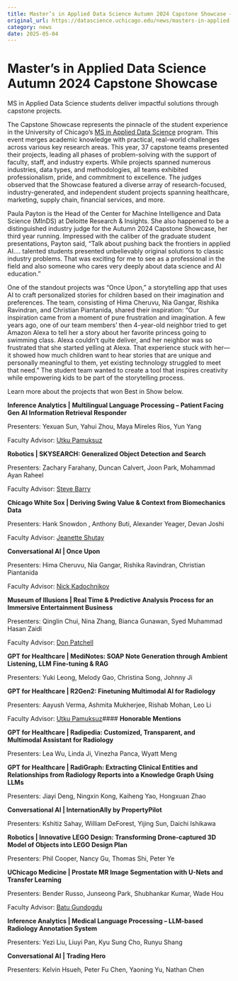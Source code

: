 ```yaml
---
title: Master’s in Applied Data Science Autumn 2024 Capstone Showcase – DSI
original_url: https://datascience.uchicago.edu/news/masters-in-applied-data-science-autumn-2024-capstone-showcase
category: news
date: 2025-05-04
---
```


# Master’s in Applied Data Science Autumn 2024 Capstone Showcase

MS in Applied Data Science students deliver impactful solutions through capstone projects.

The Capstone Showcase represents the pinnacle of the student experience in the University of Chicago’s [MS in Applied Data Science](https://datascience.uchicago.edu/education/masters-programs/ms-in-applied-data-science/) program. This event merges academic knowledge with practical, real-world challenges across various key research areas. This year, 37 capstone teams presented their projects, leading all phases of problem-solving with the support of faculty, staff, and industry experts. While projects spanned numerous industries, data types, and methodologies, all teams exhibited professionalism, pride, and commitment to excellence. The judges observed that the Showcase featured a diverse array of research-focused, industry-generated, and independent student projects spanning healthcare, marketing, supply chain, financial services, and more.

Paula Payton is the Head of the Center for Machine Intelligence and Data Science (MInDS) at Deloitte Research & Insights. She also happened to be a distinguished industry judge for the Autumn 2024 Capstone Showcase, her third year running. Impressed with the caliber of the graduate student presentations, Payton said, “Talk about pushing back the frontiers in applied AI…. talented students presented unbelievably original solutions to classic industry problems. That was exciting for me to see as a professional in the field and also someone who cares very deeply about data science and AI education.”

One of the standout projects was “Once Upon,” a storytelling app that uses AI to craft personalized stories for children based on their imagination and preferences. The team, consisting of Hima Cheruvu, Nia Gangar, Rishika Ravindran, and Christian Piantanida, shared their inspiration: “Our inspiration came from a moment of pure frustration and imagination. A few years ago, one of our team members’ then 4-year-old neighbor tried to get Amazon Alexa to tell her a story about her favorite princess going to swimming class. Alexa couldn’t quite deliver, and her neighbor was so frustrated that she started yelling at Alexa. That experience stuck with her—it showed how much children want to hear stories that are unique and personally meaningful to them, yet existing technology struggled to meet that need.” The student team wanted to create a tool that inspires creativity while empowering kids to be part of the storytelling process.

Learn more about the projects that won Best in Show below.

**Inference Analytics |** **Multilingual Language Processing – Patient Facing Gen AI Information Retrieval Responder**

Presenters: Yexuan Sun, Yahui Zhou, Maya Mireles Rios, Yun Yang

Faculty Advisor: [Utku Pamuksuz](https://datascience.uchicago.edu/people/utku-pamuksuz-phd/)

**Robotics | SKYSEARCH: Generalized Object Detection and Search**

Presenters: Zachary Farahany, Duncan Calvert, Joon Park, Mohammad Ayan Raheel

Faculty Advisor: [Steve Barry](https://datascience.uchicago.edu/people/stephen-barry/)

**Chicago White Sox | Deriving Swing Value & Context from Biomechanics Data**

Presenters: Hank Snowdon , Anthony Buti, Alexander Yeager, Devan Joshi

Faculty Advisor: [Jeanette Shutay](https://datascience.uchicago.edu/people/jeanette-shutay-phd/)

**Conversational AI | Once Upon**

Presenters: Hima Cheruvu, Nia Gangar, Rishika Ravindran, Christian Piantanida

Faculty Advisor: [Nick Kadochnikov](https://datascience.uchicago.edu/people/nick-kadochnikov/)

**Museum of Illusions | Real Time & Predictive Analysis Process for an Immersive Entertainment Business**

Presenters: Qinglin Chui, Nina Zhang, Bianca Gunawan, Syed Muhammad Hasan Zaidi

Faculty Advisor: [Don Patchell](https://datascience.uchicago.edu/people/donald-patchell-mse-mba/)

**GPT for Healthcare | MediNotes: SOAP Note Generation through Ambient Listening, LLM Fine-tuning & RAG**

Presenters: Yuki Leong, Melody Gao, Christina Song, Johnny Ji

**GPT for Healthcare | R2Gen2: Finetuning Multimodal AI for Radiology**

Presenters: Aayush Verma, Ashmita Mukherjee, Rishab Mohan, Leo Li

Faculty Advisor: [Utku Pamuksuz](https://datascience.uchicago.edu/people/utku-pamuksuz-phd/)#### **Honorable Mentions**

**GPT for Healthcare | Radipedia: Customized, Transparent, and Multimodal Assistant for Radiology**

Presenters: Lea Wu, Linda Ji, Vinezha Panca, Wyatt Meng

**GPT for Healthcare | RadiGraph: Extracting Clinical Entities and Relationships from Radiology Reports into a Knowledge Graph Using LLMs**

Presenters: Jiayi Deng, Ningxin Kong, Kaiheng Yao, Hongxuan Zhao

**Conversational AI | InternationAlly by PropertyPilot**

Presenters: Kshitiz Sahay, William DeForest, Yijing Sun, Daichi Ishikawa

**Robotics | Innovative LEGO Design: Transforming Drone-captured 3D Model of Objects into LEGO Design Plan**

Presenters: Phil Cooper, Nancy Gu, Thomas Shi, Peter Ye

**UChicago Medicine | Prostate MR Image Segmentation with U-Nets and Transfer Learning**

Presenters: Bender Russo, Junseong Park, Shubhankar Kumar, Wade Hou

Faculty Advisor: [Batu Gundogdu](https://datascience.uchicago.edu/people/batu-gundogdu-phd/)

**Inference Analytics | Medical Language Processing – LLM-based Radiology Annotation System**

Presenters: Yezi Liu, Liuyi Pan, Kyu Sung Cho, Runyu Shang

**Conversational AI | Trading Hero**

Presenters: Kelvin Hsueh, Peter Fu Chen, Yaoning Yu, Nathan Chen